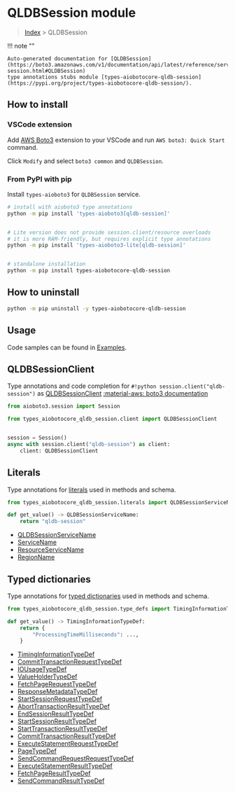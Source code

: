 # QLDBSession module

> [Index](../README.md) > QLDBSession


!!! note ""

    Auto-generated documentation for [QLDBSession](https://boto3.amazonaws.com/v1/documentation/api/latest/reference/services/qldb-session.html#QLDBSession)
    type annotations stubs module [types-aiobotocore-qldb-session](https://pypi.org/project/types-aiobotocore-qldb-session/).

## How to install

### VSCode extension

Add [AWS Boto3](https://marketplace.visualstudio.com/items?itemName=Boto3typed.boto3-ide)
extension to your VSCode and run `AWS boto3: Quick Start` command.

Click `Modify` and select `boto3 common` and `QLDBSession`.

### From PyPI with pip

Install `types-aioboto3` for `QLDBSession` service.

```bash
# install with aioboto3 type annotations
python -m pip install 'types-aioboto3[qldb-session]'


# Lite version does not provide session.client/resource overloads
# it is more RAM-friendly, but requires explicit type annotations
python -m pip install 'types-aioboto3-lite[qldb-session]'


# standalone installation
python -m pip install types-aiobotocore-qldb-session
```



## How to uninstall

```bash
python -m pip uninstall -y types-aiobotocore-qldb-session
```

## Usage

Code samples can be found in [Examples](./usage.md).

## QLDBSessionClient

Type annotations and code completion for  `#!python session.client("qldb-session")` as [QLDBSessionClient](./client.md)
[:material-aws: boto3 documentation](https://boto3.amazonaws.com/v1/documentation/api/latest/reference/services/qldb-session.html#QLDBSession.Client)

```python title="Usage example"
from aioboto3.session import Session

from types_aiobotocore_qldb_session.client import QLDBSessionClient


session = Session()
async with session.client("qldb-session") as client:
    client: QLDBSessionClient
```








## Literals

Type annotations for [literals](./literals.md) used in methods and schema.

```python title="Usage example"
from types_aiobotocore_qldb_session.literals import QLDBSessionServiceName

def get_value() -> QLDBSessionServiceName:
    return "qldb-session"
```

- [QLDBSessionServiceName](./literals.md#qldbsessionservicename)
- [ServiceName](./literals.md#servicename)
- [ResourceServiceName](./literals.md#resourceservicename)
- [RegionName](./literals.md#regionname)




## Typed dictionaries

Type annotations for [typed dictionaries](./type_defs.md) used in methods and schema.

```python title="Usage example"
from types_aiobotocore_qldb_session.type_defs import TimingInformationTypeDef

def get_value() -> TimingInformationTypeDef:
    return {
        "ProcessingTimeMilliseconds": ...,
    }
```

- [TimingInformationTypeDef](./type_defs.md#timinginformationtypedef)
- [CommitTransactionRequestTypeDef](./type_defs.md#committransactionrequesttypedef)
- [IOUsageTypeDef](./type_defs.md#iousagetypedef)
- [ValueHolderTypeDef](./type_defs.md#valueholdertypedef)
- [FetchPageRequestTypeDef](./type_defs.md#fetchpagerequesttypedef)
- [ResponseMetadataTypeDef](./type_defs.md#responsemetadatatypedef)
- [StartSessionRequestTypeDef](./type_defs.md#startsessionrequesttypedef)
- [AbortTransactionResultTypeDef](./type_defs.md#aborttransactionresulttypedef)
- [EndSessionResultTypeDef](./type_defs.md#endsessionresulttypedef)
- [StartSessionResultTypeDef](./type_defs.md#startsessionresulttypedef)
- [StartTransactionResultTypeDef](./type_defs.md#starttransactionresulttypedef)
- [CommitTransactionResultTypeDef](./type_defs.md#committransactionresulttypedef)
- [ExecuteStatementRequestTypeDef](./type_defs.md#executestatementrequesttypedef)
- [PageTypeDef](./type_defs.md#pagetypedef)
- [SendCommandRequestRequestTypeDef](./type_defs.md#sendcommandrequestrequesttypedef)
- [ExecuteStatementResultTypeDef](./type_defs.md#executestatementresulttypedef)
- [FetchPageResultTypeDef](./type_defs.md#fetchpageresulttypedef)
- [SendCommandResultTypeDef](./type_defs.md#sendcommandresulttypedef)

